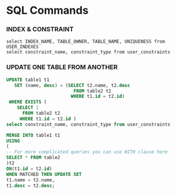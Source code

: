 # SQL Commands

### INDEX & CONSTRAINT
```SHELL
select INDEX_NAME, TABLE_OWNER, TABLE_NAME, UNIQUENESS from USER_INDEXES
select constraint_name, constraint_type from user_constraints
```
### UPDATE ONE TABLE FROM ANOTHER
```SQL 
UPDATE table1 t1
   SET (name, desc) = (SELECT t2.name, t2.desc
                         FROM table2 t2
                        WHERE t1.id = t2.id)
 WHERE EXISTS (
    SELECT 1
      FROM table2 t2
     WHERE t1.id = t2.id )
select constraint_name, constraint_type from user_constraints
```
```SQL 
MERGE INTO table1 t1
USING
(
-- For more complicated queries you can use WITH clause here
SELECT * FROM table2
)t2
ON(t1.id = t2.id)
WHEN MATCHED THEN UPDATE SET
t1.name = t2.name,
t1.desc = t2.desc;
```
